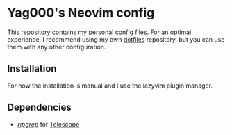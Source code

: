 # Yag000's Neovim config

This repository contains my personal config files. For an optimal experience, I recommend using my own
[dotfiles](https://github.com/Yag000/dotfiles) repository, but you can use them with any other configuration.

## Installation

For now the installation is manual and I use the lazyvim plugin manager.

## Dependencies

- _[ripgrep](https://github.com/BurntSushi/ripgrep)_ for [Telescope](https://github.com/nvim-telescope/telescope.nvim)
